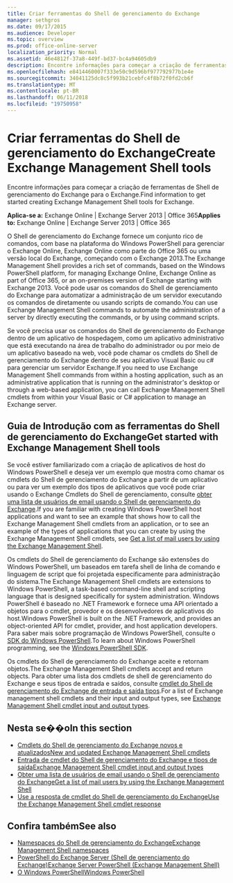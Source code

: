 ```yaml
---
title: Criar ferramentas do Shell de gerenciamento do Exchange
manager: sethgros
ms.date: 09/17/2015
ms.audience: Developer
ms.topic: overview
ms.prod: office-online-server
localization_priority: Normal
ms.assetid: 46e4812f-37a8-449f-bd37-bc4a94605db9
description: Encontre informações para começar a criação de ferramentas de Shell de gerenciamento do Exchange para o Exchange.
ms.openlocfilehash: e8414460007f333e50c9d596bf977792977b1e4e
ms.sourcegitcommit: 34041125dc8c5f993b21cebfc4f8b72f0fd2cb6f
ms.translationtype: MT
ms.contentlocale: pt-BR
ms.lasthandoff: 06/11/2018
ms.locfileid: "19750958"
---
```

# <a name="create-exchange-management-shell-tools"></a><span data-ttu-id="4c6b1-103">Criar ferramentas do Shell de gerenciamento do Exchange</span><span class="sxs-lookup"><span data-stu-id="4c6b1-103">Create Exchange Management Shell tools</span></span>

<span data-ttu-id="4c6b1-104">Encontre informações para começar a criação de ferramentas de Shell de gerenciamento do Exchange para o Exchange.</span><span class="sxs-lookup"><span data-stu-id="4c6b1-104">Find information to get started creating Exchange Management Shell tools for Exchange.</span></span>

<span data-ttu-id="4c6b1-105">**Aplica-se a:** Exchange Online | Exchange Server 2013 | Office 365</span><span class="sxs-lookup"><span data-stu-id="4c6b1-105">**Applies to:** Exchange Online | Exchange Server 2013 | Office 365</span></span>
  
<span data-ttu-id="4c6b1-106">O Shell de gerenciamento do Exchange fornece um conjunto rico de comandos, com base na plataforma do Windows PowerShell para gerenciar o Exchange Online, Exchange Online como parte do Office 365 ou uma versão local do Exchange, começando com o Exchange 2013.</span><span class="sxs-lookup"><span data-stu-id="4c6b1-106">The Exchange Management Shell provides a rich set of commands, based on the Windows PowerShell platform, for managing Exchange Online, Exchange Online as part of Office 365, or an on-premises version of Exchange starting with Exchange 2013.</span></span> <span data-ttu-id="4c6b1-107">Você pode usar os comandos do Shell de gerenciamento do Exchange para automatizar a administração de um servidor executando os comandos de diretamente ou usando scripts de comando.</span><span class="sxs-lookup"><span data-stu-id="4c6b1-107">You can use Exchange Management Shell commands to automate the administration of a server by directly executing the commands, or by using command scripts.</span></span>
  
<span data-ttu-id="4c6b1-108">Se você precisa usar os comandos do Shell de gerenciamento do Exchange dentro de um aplicativo de hospedagem, como um aplicativo administrativo que está executando na área de trabalho do administrador ou por meio de um aplicativo baseado na web, você pode chamar os cmdlets do Shell de gerenciamento do Exchange dentro de seu aplicativo Visual Basic ou c# para gerenciar um servidor Exchange.</span><span class="sxs-lookup"><span data-stu-id="4c6b1-108">If you need to use Exchange Management Shell commands from within a hosting application, such as an administrative application that is running on the administrator's desktop or through a web-based application, you can call Exchange Management Shell cmdlets from within your Visual Basic or C# application to manage an Exchange server.</span></span>
  
## <a name="get-started-with-exchange-management-shell-tools"></a><span data-ttu-id="4c6b1-109">Guia de Introdução com as ferramentas do Shell de gerenciamento do Exchange</span><span class="sxs-lookup"><span data-stu-id="4c6b1-109">Get started with Exchange Management Shell tools</span></span>
<span data-ttu-id="4c6b1-110"><a name="SP15GettingStartedTemplate_WhatDoYouNeed"> </a></span><span class="sxs-lookup"><span data-stu-id="4c6b1-110"></span></span>

<span data-ttu-id="4c6b1-111">Se você estiver familiarizado com a criação de aplicativos de host do Windows PowerShell e deseja ver um exemplo que mostra como chamar os cmdlets do Shell de gerenciamento do Exchange a partir de um aplicativo ou para ver um exemplo dos tipos de aplicativos que você pode criar usando o Exchange Cmdlets do Shell de gerenciamento, consulte [obter uma lista de usuários de email usando o Shell de gerenciamento do Exchange](how-to-get-a-list-of-mail-users-by-using-the-exchange-management-shell.md).</span><span class="sxs-lookup"><span data-stu-id="4c6b1-111">If you are familiar with creating Windows PowerShell host applications and want to see an example that shows how to call the Exchange Management Shell cmdlets from an application, or to see an example of the types of applications that you can create by using the Exchange Management Shell cmdlets, see [Get a list of mail users by using the Exchange Management Shell](how-to-get-a-list-of-mail-users-by-using-the-exchange-management-shell.md).</span></span>
  
<span data-ttu-id="4c6b1-112">Os cmdlets do Shell de gerenciamento do Exchange são extensões do Windows PowerShell, um baseados em tarefa shell de linha de comando e linguagem de script que foi projetada especificamente para administração do sistema.</span><span class="sxs-lookup"><span data-stu-id="4c6b1-112">The Exchange Management Shell cmdlets are extensions to Windows PowerShell, a task-based command-line shell and scripting language that is designed specifically for system administration.</span></span> <span data-ttu-id="4c6b1-113">Windows PowerShell é baseado no .NET Framework e fornece uma API orientado a objetos para o cmdlet, provedor e os desenvolvedores de aplicativos do host.</span><span class="sxs-lookup"><span data-stu-id="4c6b1-113">Windows PowerShell is built on the .NET Framework, and provides an object-oriented API for cmdlet, provider, and host application developers.</span></span> <span data-ttu-id="4c6b1-114">Para saber mais sobre programação de Windows PowerShell, consulte o [SDK do Windows PowerShell](http://msdn.microsoft.com/en-us/library/dd835506%28VS.85%29.aspx).</span><span class="sxs-lookup"><span data-stu-id="4c6b1-114">To learn about Windows PowerShell programming, see the [Windows PowerShell SDK](http://msdn.microsoft.com/en-us/library/dd835506%28VS.85%29.aspx).</span></span>
  
<span data-ttu-id="4c6b1-115">Os cmdlets do Shell de gerenciamento do Exchange aceite e retornam objetos.</span><span class="sxs-lookup"><span data-stu-id="4c6b1-115">The Exchange Management Shell cmdlets accept and return objects.</span></span> <span data-ttu-id="4c6b1-116">Para obter uma lista dos cmdlets de shell de gerenciamento do Exchange e seus tipos de entrada e saídos, consulte [cmdlet do Shell de gerenciamento do Exchange de entrada e saída tipos](exchange-management-shell-cmdlet-input-and-output-types.md).</span><span class="sxs-lookup"><span data-stu-id="4c6b1-116">For a list of Exchange management shell cmdlets and their input and output types, see [Exchange Management Shell cmdlet input and output types](exchange-management-shell-cmdlet-input-and-output-types.md).</span></span>
  
## <a name="in-this-section"></a><span data-ttu-id="4c6b1-117">Nesta se��o</span><span class="sxs-lookup"><span data-stu-id="4c6b1-117">In this section</span></span>

- [<span data-ttu-id="4c6b1-118">Cmdlets do Shell de gerenciamento do Exchange novos e atualizados</span><span class="sxs-lookup"><span data-stu-id="4c6b1-118">New and updated Exchange Management Shell cmdlets</span></span>](new-and-updated-exchange-management-shell-cmdlets.md)  
- [<span data-ttu-id="4c6b1-119">Entrada de cmdlet do Shell de gerenciamento do Exchange e tipos de saída</span><span class="sxs-lookup"><span data-stu-id="4c6b1-119">Exchange Management Shell cmdlet input and output types</span></span>](exchange-management-shell-cmdlet-input-and-output-types.md)
- [<span data-ttu-id="4c6b1-120">Obter uma lista de usuários de email usando o Shell de gerenciamento do Exchange</span><span class="sxs-lookup"><span data-stu-id="4c6b1-120">Get a list of mail users by using the Exchange Management Shell</span></span>](how-to-get-a-list-of-mail-users-by-using-the-exchange-management-shell.md)
- [<span data-ttu-id="4c6b1-121">Use a resposta de cmdlet do Shell de gerenciamento do Exchange</span><span class="sxs-lookup"><span data-stu-id="4c6b1-121">Use the Exchange Management Shell cmdlet response</span></span>](how-to-use-the-exchange-management-shell-cmdlet-response.md)


## <a name="see-also"></a><span data-ttu-id="4c6b1-122">Confira também</span><span class="sxs-lookup"><span data-stu-id="4c6b1-122">See also</span></span>

- [<span data-ttu-id="4c6b1-123">Namespaces do Shell de gerenciamento do Exchange</span><span class="sxs-lookup"><span data-stu-id="4c6b1-123">Exchange Management Shell namespaces</span></span>](exchange-management-shell-namespaces.md)  
- [<span data-ttu-id="4c6b1-124">PowerShell do Exchange Server (Shell de gerenciamento do Exchange)</span><span class="sxs-lookup"><span data-stu-id="4c6b1-124">Exchange Server PowerShell (Exchange Management Shell)</span></span>](https://docs.microsoft.com/en-us/powershell/exchange/exchange-server/exchange-management-shell?view=exchange-ps)  
- [<span data-ttu-id="4c6b1-125">O Windows PowerShell</span><span class="sxs-lookup"><span data-stu-id="4c6b1-125">Windows PowerShell</span></span>](http://msdn.microsoft.com/en-us/library/dd835506%28v=vs.85%29.aspx)
    

